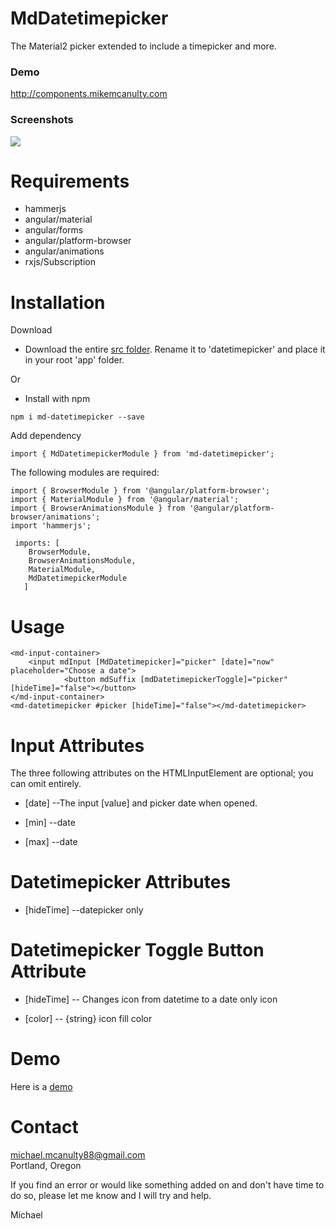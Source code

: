 # MdDatetimepicker
The Material2 picker extended to include a timepicker and more. 

<h3>Demo</h3>
<a href="http://components.mikemcanulty.com/">http://components.mikemcanulty.com</a>

<h3>Screenshots</h3>
<img src="https://github.com/michael-mcanulty/md-datetimepicker/blob/master/screenshot.jpg">

<h1>Requirements</h1>

- hammerjs
- angular/material
- angular/forms
- angular/platform-browser
- angular/animations
- rxjs/Subscription


<h1>Installation</h1>


Download

- Download the entire <a href="https://github.com/michael-mcanulty/md-datetimepicker/tree/master/src">src folder</a>. Rename it to 'datetimepicker' and place it in your root 'app' folder.

Or

- Install with npm


```
npm i md-datetimepicker --save
```

Add dependency

```
import { MdDatetimepickerModule } from 'md-datetimepicker';
```

The following modules are required:

```
import { BrowserModule } from '@angular/platform-browser';
import { MaterialModule } from '@angular/material';
import { BrowserAnimationsModule } from '@angular/platform-browser/animations';
import 'hammerjs';

 imports: [
    BrowserModule,
    BrowserAnimationsModule,
    MaterialModule,
    MdDatetimepickerModule
   ]
```

<h1>Usage</h1>

```
<md-input-container>
    <input mdInput [MdDatetimepicker]="picker" [date]="now" placeholder="Choose a date">
		    <button mdSuffix [mdDatetimepickerToggle]="picker" [hideTime]="false"></button>
</md-input-container>
<md-datetimepicker #picker [hideTime]="false"></md-datetimepicker>
```

<h1>Input Attributes</h1>

The three following attributes on the HTML<bold>Input</bold>Element are optional; you can omit entirely.

- [date]  --The input [value] and picker date when opened.

- [min] --date

- [max] --date


<h1>Datetimepicker Attributes</h1>

- [hideTime] --datepicker only

<h1>Datetimepicker Toggle Button Attribute</h1>

- [hideTime]  -- Changes icon from datetime to a date only icon

- [color] -- {string} icon fill color

<h1>Demo</h1>
Here is a <a href="http://components.mikemcanulty.com/">demo</a>

<h1>Contact</h1>

michael.mcanulty88@gmail.com<br>
Portland, Oregon<br>

If you find an error or would like something added on and don't have time to do so, please let me know and I will try and help.

Michael
